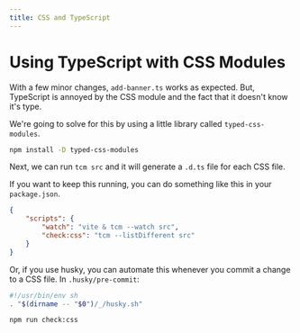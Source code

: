 ```yaml
---
title: CSS and TypeScript
---
```


# Using TypeScript with CSS Modules

With a few minor changes, `add-banner.ts` works as expected. But, TypeScript is annoyed by the CSS module and the fact that it doesn't know it's type.

We're going to solve for this by using a little library called `typed-css-modules`.

```sh
npm install -D typed-css-modules
```

Next, we can run `tcm src` and it will generate a `.d.ts` file for each CSS file.

If you want to keep this running, you can do something like this in your `package.json`.

```json
{
	"scripts": {
		"watch": "vite & tcm --watch src",
		"check:css": "tcm --listDifferent src"
	}
}
```

Or, if you use husky, you can automate this whenever you commit a change to a CSS file. In `.husky/pre-commit`:

```sh
#!/usr/bin/env sh
. "$(dirname -- "$0")/_/husky.sh"

npm run check:css
```
